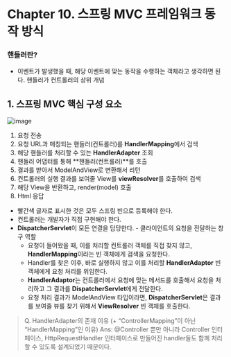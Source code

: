 # Chapter 10. 스프링 MVC 프레임워크 동작 방식
### 핸들러란?

- 이벤트가 발생했을 때, 해당 이벤트에 맞는 동작을 수행하는 객체라고 생각하면 된다. 
핸들러가 컨트롤러의 상위 개념


## 1. 스프링 MVC 핵심 구성 요소

![image](https://user-images.githubusercontent.com/83508073/233844723-76e19126-7bff-43a5-94b1-52802387eff1.png)


1. 요청 전송
2. 요청 URL과 매칭되는 핸들러(컨트롤러)를 **HandlerMapping**에서 검색
3. 해당 핸들러를 처리할 수 있는 **HandlerAdapter** 조회
4. 핸들러 어댑터를 통해 **핸들러(컨트롤러)**를 호출
5. 결과를 받아서 ModelAndView로 변환해서 리턴
6. 컨트롤러의 실행 결과를 보여줄 View를 **viewResolver**를 호출하여 검색
7. 해당 View을 반환하고, render(model) 호출
8. Html 응답
- 빨간색 글자로 표시한 것은 모두 스프링 빈으로 등록해야 한다.
- 컨트롤러는 개발자가 직접 구현해야 한다.
- **DispatcherServlet**이 모든 연결을 담당한다. - 클라이언트의 요청을 전달하는 창구 역할
    - 요청이 들어왔을 때, 이를 처리할 컨트롤러 객체를 직접 찾지 않고, **HandlerMapping**이라는 빈 객체에게 검색을 요청한다.
    - Handler를 찾은 이후, 바로 실행하지 않고 이를 처리할 **HandlerAdaptor** 빈 객체에게 요청 처리를 위임한다.
    - **HandlerAdaptor**는 컨트롤러에서 요청에 맞는 메서드를 호출해서 요청을 처리하고 그 결과를 **DispatcherServlet**에게 전달한다.
    - 요청 처리 결과가 ModelAndView 타입이라면, **DispatcherServlet**은 결과를 보여줄 뷰를 찾기 위해서 **ViewResolver** 빈 객체를 호출한다.

> Q. HandlerAdapter의 존재 이유 (+ “ControllerMapping”이 아닌 “HandlerMapping”인 이유)
> Ans:  @Controller 뿐만 아니라 Controller 인터페이스, HttpRequestHandler 인터페이스로 만들어진 handler들도 함께 처리할 수 있도록 설계되었기 때문이다.
